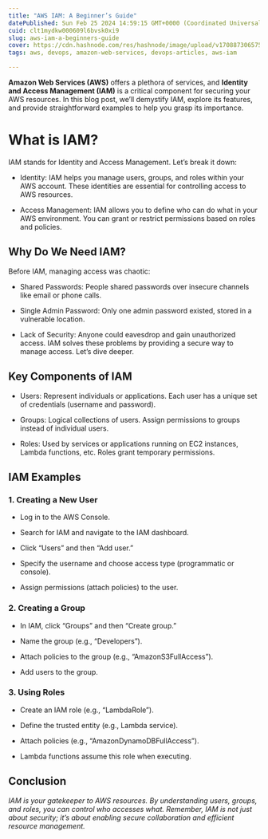 ```yaml
---
title: "AWS IAM: A Beginner’s Guide"
datePublished: Sun Feb 25 2024 14:59:15 GMT+0000 (Coordinated Universal Time)
cuid: clt1mydkw000609l6bvsk0xi9
slug: aws-iam-a-beginners-guide
cover: https://cdn.hashnode.com/res/hashnode/image/upload/v1708873065752/49424f75-5a28-4992-97fc-05e6a42d1e65.png
tags: aws, devops, amazon-web-services, devops-articles, aws-iam

---
```


**Amazon Web Services (AWS)** offers a plethora of services, and **Identity and Access Management (IAM)** is a critical component for securing your AWS resources. In this blog post, we’ll demystify IAM, explore its features, and provide straightforward examples to help you grasp its importance.

# **What is IAM?**

IAM stands for Identity and Access Management. Let’s break it down:

* Identity: IAM helps you manage users, groups, and roles within your AWS account. These identities are essential for controlling access to AWS resources.
    
* Access Management: IAM allows you to define who can do what in your AWS environment. You can grant or restrict permissions based on roles and policies.
    

## **Why Do We Need IAM?**

Before IAM, managing access was chaotic:

* Shared Passwords: People shared passwords over insecure channels like email or phone calls.
    
* Single Admin Password: Only one admin password existed, stored in a vulnerable location.
    
* Lack of Security: Anyone could eavesdrop and gain unauthorized access. IAM solves these problems by providing a secure way to manage access. Let’s dive deeper.
    

## **Key Components of IAM**

* Users: Represent individuals or applications. Each user has a unique set of credentials (username and password).
    
* Groups: Logical collections of users. Assign permissions to groups instead of individual users.
    
* Roles: Used by services or applications running on EC2 instances, Lambda functions, etc. Roles grant temporary permissions.
    

## IAM Examples

### **1\. Creating a New User**

* Log in to the AWS Console.
    
* Search for IAM and navigate to the IAM dashboard.
    
* Click “Users” and then “Add user.”
    
* Specify the username and choose access type (programmatic or console).
    
* Assign permissions (attach policies) to the user.
    

### **2\. Creating a Group**

* In IAM, click “Groups” and then “Create group.”
    
* Name the group (e.g., “Developers”).
    
* Attach policies to the group (e.g., “AmazonS3FullAccess”).
    
* Add users to the group.
    

### **3\. Using Roles**

* Create an IAM role (e.g., “LambdaRole”).
    
* Define the trusted entity (e.g., Lambda service).
    
* Attach policies (e.g., “AmazonDynamoDBFullAccess”).
    
* Lambda functions assume this role when executing.
    

## **Conclusion**

*IAM is your gatekeeper to AWS resources. By understanding users, groups, and roles, you can control who accesses what. Remember, IAM is not just about security; it’s about enabling secure collaboration and efficient resource management.*